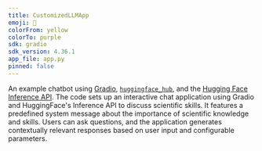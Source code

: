 ```yaml
---
title: CustomizedLLMApp
emoji: 💬
colorFrom: yellow
colorTo: purple
sdk: gradio
sdk_version: 4.36.1
app_file: app.py
pinned: false
---
```


An example chatbot using [Gradio](https://gradio.app), [`huggingface_hub`](https://huggingface.co/docs/huggingface_hub/v0.22.2/en/index), and the [Hugging Face Inference API](https://huggingface.co/docs/api-inference/index).
The code sets up an interactive chat application using Gradio and HuggingFace's Inference API to discuss scientific skills. It features a predefined system message about the importance of scientific knowledge and skills. Users can ask questions, and the application generates contextually relevant responses based on user input and configurable parameters.
